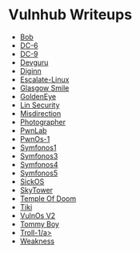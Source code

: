 # Vulnhub Writeups


<ul>
<li><a href="https://khushboo013.github.io/vulnhub/bob">Bob</a></li>
<li><a href="https://khushboo013.github.io/vulnhub/dc-6">DC-6</a></li>
<li><a href="https://khushboo013.github.io/vulnhub/dc-9">DC-9</a></li>
<li><a href="https://khushboo013.github.io/vulnhub/devguru">Devguru</a></li>
<li><a href="https://khushboo013.github.io/vulnhub/diginn">Diginn</a></li>
<li><a href="https://khushboo013.github.io/vulnhub/escalate-linux">Escalate-Linux</a></li>
<li><a href="https://khushboo013.github.io/vulnhub/glasgow-smile">Glasgow Smile</a></li>
<li><a href="https://khushboo013.github.io/vulnhub/goldeneye">GoldenEye</a></li>
<li><a href="https://khushboo013.github.io/vulnhub/lin-security">Lin Security</a></li>
<li><a href="misdirection.md">Misdirection</a></li>
<li><a href="https://khushboo013.github.io/vulnhub/photographer">Photographer</a></li>
<li><a href="https://khushboo013.github.io/vulnhub/pwnlab">PwnLab</a></li>
<li><a href="https://khushboo013.github.io/vulnhub/pwnos-1">PwnOs-1</a></li>
<li><a href="https://khushboo013.github.io/vulnhub/symfonos1">Symfonos1</a></li>
<li><a href="https://khushboo013.github.io/vulnhub/symfonos3">Symfonos3</a></li>
<li><a href="https://khushboo013.github.io/vulnhub/symfonos4">Symfonos4</a></li>
<li><a href="https://khushboo013.github.io/vulnhub/s5">Symfonos5</a></li>
<li><a href="https://khushboo013.github.io/vulnhub/sickos">SickOS</a></li>
<li><a href="https://khushboo013.github.io/vulnhub/skytower">SkyTower</a></li>
<li><a href="https://khushboo013.github.io/vulnhub/temple-of-doom">Temple Of Doom</a></li>
<li><a href="https://khushboo013.github.io/vulnhub/tiki">Tiki</a></li>
<li><a href="https://khushboo013.github.io/vulnhub/vulnosv2">VulnOs V2</a></li>
<li><a href="https://khushboo013.github.io/vulnhub/tommyboy">Tommy Boy</a></li>
<li><a href="https://khushboo013.github.io/vulnhub/troll-1">Troll-1/a></li>
<li><a href="https://khushboo013.github.io/vulnhub/weakness">Weakness</a></li>
</ul>
